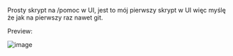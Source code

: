Prosty skrypt na /pomoc w UI, jest to mój pierwszy skrypt w UI więc myślę że jak na pierwszy raz nawet git.

Preview:

![image](https://github.com/Czesio30120/c_pomoc/assets/138407489/b8755ab4-324c-40c9-9c8f-348da963634c)
